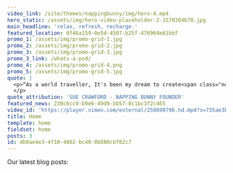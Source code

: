 ```yaml
---
video_link: /site/themes/nappingbunny/img/hero-4.mp4
hero_static: /assets/img/hero-video-placeholder-2-1570304678.jpg
main_headline: 'relax, refresh, recharge.'
featured_location: 0f46a159-0e5d-4507-b25f-476964e61bbf
promo_1: /assets/img/promo-grid-1.jpg
promo_2: /assets/img/promo-grid-2.jpg
promo_3: /assets/img/promo-grid-3.jpg
promo_3_link: /whats-a-pod/
promo_4: /assets/img/promo-grid-4.png
promo_5: /assets/img/promo-grid-5.jpg
quote: |
  <p>“As a world traveller, It's been my dream to create<span class="normaltextrun"> a sanctuary from the chaos of delayed flights, and an escape from the stress of</span><span class="apple-converted-space"> </span><span class="normaltextrun">over-crowed</span><span class="apple-converted-space"> </span><span class="normaltextrun">airports</span>."
  </p>
quote_attribution: 'SUE CRAWFORD - NAPPING BUNNY FOUNDER'
featured_news: 230c6cc0-b9e6-49d9-bb57-8c1bc3f2c465
video_id: 'https://player.vimeo.com/external/258698796.hd.mp4?s=735ae3bf353e747288660c1ff3cdb062cdfc8b72&profile_id=174'
title: Home
template: home
fieldset: home
posts: 3
id: db0ae4e3-4f10-4802-bc40-0b880cbf02c7
---
```

Our latest blog posts: